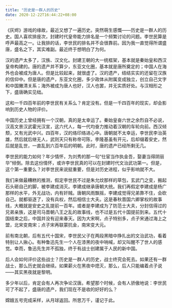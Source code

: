 ```yaml
---
title: "历史是一群人的历史"
date: 2020-12-22T16:44:22+08:00
---
```


《灰烬》游戏的缘故，最近又想了一遍历史。突然萌生感慨——历史是一群人的历史。国人喜欢排座次，封建时代皇帝能力排名是一个频繁讨论的问题。李世民算是呼声最高之一。让我排的话，李世民的排名并不会很靠前。因为我一直觉得所谓盛唐，盛名之下，其实难副。最近终于想明白了为何。

汉的遗产太多了，汉族、汉文化。封建王朝的大一统框架，基本就是秦始皇和西汉皇帝构建的。唐的遗产并不算少，东亚文化圈，基本就是唐所奠定的；中国人在海外也会被成为唐人。但是比较起来，就很虚了。汉的遗产，结结实实的还留在汉族的信仰中。但是唐的遗产，东亚文化圈，多少政体从附属变成独立，创立自己文字和中国撇清关系；海外被成为唐人也好，汉人也罢，并无实质好处。与汉相形之下，盛唐确实见绌。

这和一千四百年前的李世民有关系么？肯定没有。但是一千四百年的现实，却会影响到历史人物的评价。

中国历史上曾经拥有一个汉朝，真的是太幸运了。秦始皇奋六世之余烈自不必说，汉高文景汉武霍光汉宣，这六代人，每一代均奋力推动着汉朝的车轮向前。西汉倾颓，又有光武中兴。四百年，汉的烙印烙进心中。唐朝就不太幸运，李世民李治英雄，然后就后继无人，武则天只有称帝可陈，李隆基虽有开元，后却缀着安史，然后就是乱世，一直乱到六百年后的明朝。此时，唐的遗产已经所剩无几。

李世民的能力如何？年少情怀，为刘秀的那一句“仕宦当作执金吾，娶妻当得阴丽华”倾倒。除去这份情怀，或许李世民真的可以在封建时代文治武功第一。但是，这个第一重要么？对李世民来说挺重要，但是对历史进程，似乎影响就不大。

我们来做最糟糕的推测，假定李世民不过是朱允炆那样的草包，玄武门之变，搬起石头砸自己的脚，被李建成消灭。李建成继承唐朝大统。我们再假定李建成是杨广那样的水平，外无战功，内有奸贼。唐朝风雨飘摇，李建成觉得兄弟靠不住，会砍自己。就都驱逐了，没有兵权，然后相信士大夫。这是春秋晋国六卿掌权的故事线，大概就是安史之乱提前一百年。或者是李建成为了防范士大夫，分封信得过的兄弟亲族，这是司马晋朝八王之乱的故事线，也不过是五代十国提前到来。五代十国结束之后，中国并没有迎来春天。因为大宋啊，点子特别多，点子宋通过海上之盟，北宋变南宋；点子宋再联蒙抗金，南宋变大元。

前有南北朝，后有五代十国宋，李世民父子在两段黑暗中挣扎出的文治武功，看着特别让人揪心。有种鲁迅先生一个人在漆黑的夜中呐喊，却又叫醒不了世人的感觉。幸而，鲁迅先生并不孤独，终于有战士创建属于人民的新中国。

后人会如何评价这些战士？历史是一群人的历史，战士终究会死去。如果还有一群战士，那么历史就会继续。如果薪火在黑夜中熄灭，那么，后人只能编着点子说——其实黑夜就是黎明。

多少年以后，肯定会有人再次争论汉唐。希望那个时候，会有人骄傲地说：李世民可了不起了，盛唐的遗产，我们现在不是收的好好的么？

嫦娥五号完成采样，从月球返回。所思万千，谨记于此。